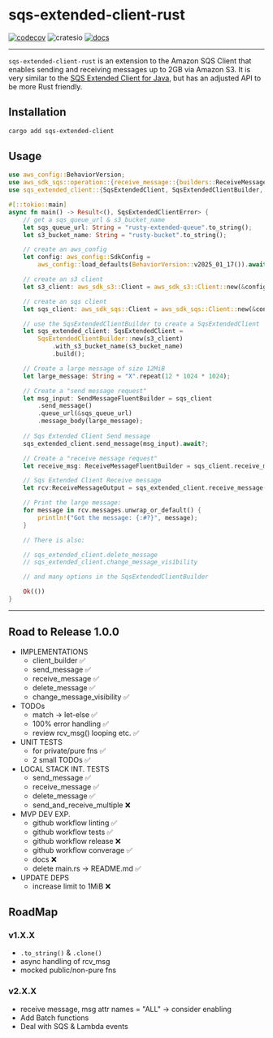 # sqs-extended-client-rust

[![codecov](https://codecov.io/gh/jem-davies/sqs-extended-client-rust/graph/badge.svg?token=81XM8DODBX)](https://codecov.io/gh/jem-davies/sqs-extended-client-rust)
![cratesio](https://img.shields.io/crates/v/sqs-extended-client.svg)
[![docs](https://docs.rs/sqs-extended-client/badge.svg)](https://docs.rs/sqs-extended-client/)

--------------------------------------------------------------------------------

`sqs-extended-client-rust` is an extension to the Amazon SQS Client that enables
sending and receiving messages up to 2GB via Amazon S3. It is very similar to the
[SQS Extended Client for Java](https://github.com/awslabs/amazon-sqs-java-extended-client-lib), but has an adjusted API to be more Rust friendly.

## Installation

```sh
cargo add sqs-extended-client
```

## Usage

```rust
use aws_config::BehaviorVersion;
use aws_sdk_sqs::operation::{receive_message::{builders::ReceiveMessageFluentBuilder, ReceiveMessageOutput}, send_message::builders::SendMessageFluentBuilder};
use sqs_extended_client::{SqsExtendedClient, SqsExtendedClientBuilder, SqsExtendedClientError};

#[::tokio::main]
async fn main() -> Result<(), SqsExtendedClientError> {
    // get a sqs_queue_url & s3_bucket_name
    let sqs_queue_url: String = "rusty-extended-queue".to_string();
    let s3_bucket_name: String = "rusty-bucket".to_string();

    // create an aws_config
    let config: aws_config::SdkConfig =
        aws_config::load_defaults(BehaviorVersion::v2025_01_17()).await;

    // create an s3 client
    let s3_client: aws_sdk_s3::Client = aws_sdk_s3::Client::new(&config);

    // create an sqs client
    let sqs_client: aws_sdk_sqs::Client = aws_sdk_sqs::Client::new(&config);

    // use the SqsExtendedClientBuilder to create a SqsExtendedClient
    let sqs_extended_client: SqsExtendedClient =
        SqsExtendedClientBuilder::new(s3_client)
            .with_s3_bucket_name(s3_bucket_name)
            .build();

    // Create a large message of size 12MiB
    let large_message: String = "X".repeat(12 * 1024 * 1024);

    // Create a "send message request" 
    let msg_input: SendMessageFluentBuilder = sqs_client
        .send_message()
        .queue_url(&sqs_queue_url)
        .message_body(large_message);
    
    // Sqs Extended Client Send message
    sqs_extended_client.send_message(msg_input).await?;

    // Create a "receive message request" 
    let receive_msg: ReceiveMessageFluentBuilder = sqs_client.receive_message().queue_url(sqs_queue_url);

    // Sqs Extended Client Receive message
    let rcv:ReceiveMessageOutput = sqs_extended_client.receive_message(receive_msg).await?;

    // Print the large message:
    for message in rcv.messages.unwrap_or_default() {
        println!("Got the message: {:#?}", message);
    }

    // There is also: 

    // sqs_extended_client.delete_message
    // sqs_extended_client.change_message_visibility

    // and many options in the SqsExtendedClientBuilder

    Ok(())
}
```

--------------------------------------------------------------------------------

## Road to Release 1.0.0

- IMPLEMENTATIONS
    - client_builder                ✅
    - send_message                  ✅
    - receive_message               ✅
    - delete_message                ✅
    - change_message_visibility     ✅
- TODOs
    - match -> let-else             ✅
    - 100% error handling           ✅
    - review rcv_msg() looping etc. ✅
- UNIT TESTS
    - for private/pure fns          ✅
    - 2 small TODOs                 ✅
- LOCAL STACK INT. TESTS
    - send_message                  ✅
    - receive_message               ✅
    - delete_message                ✅
    - send_and_receive_multiple     ❌
- MVP DEV EXP. 
    - github workflow linting       ✅
    - github workflow tests         ✅
    - github workflow release       ❌
    - github workflow converage     ✅
    - docs                          ❌
    - delete main.rs -> README.md   ✅
- UPDATE DEPS
    - increase limit to 1MiB        ❌

## RoadMap

### v1.X.X

- `.to_string()` & `.clone()`
- async handling of rcv_msg
- mocked public/non-pure fns

### v2.X.X

- receive message, msg attr names = "ALL" -> consider enabling 
- Add Batch functions
- Deal with SQS & Lambda events